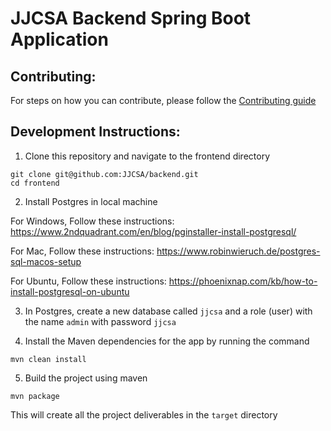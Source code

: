 # JJCSA Backend Spring Boot Application

## Contributing:

For steps on how you can contribute, please follow the [Contributing guide](CONTRIBUTING.md)

## Development Instructions:

1. Clone this repository and navigate to the frontend directory

```
git clone git@github.com:JJCSA/backend.git
cd frontend
```

2. Install Postgres in local machine
  
  For Windows, Follow these instructions: https://www.2ndquadrant.com/en/blog/pginstaller-install-postgresql/
  
  For Mac, Follow these instructions: https://www.robinwieruch.de/postgres-sql-macos-setup
  
  For Ubuntu, Follow these instructions: https://phoenixnap.com/kb/how-to-install-postgresql-on-ubuntu

3. In Postgres, create a new database called `jjcsa` and a role (user) with the name `admin` with password `jjcsa`

4. Install the Maven dependencies for the app by running the command
```
mvn clean install
```

5. Build the project using maven
```
mvn package
```
This will create all the project deliverables in the `target` directory

